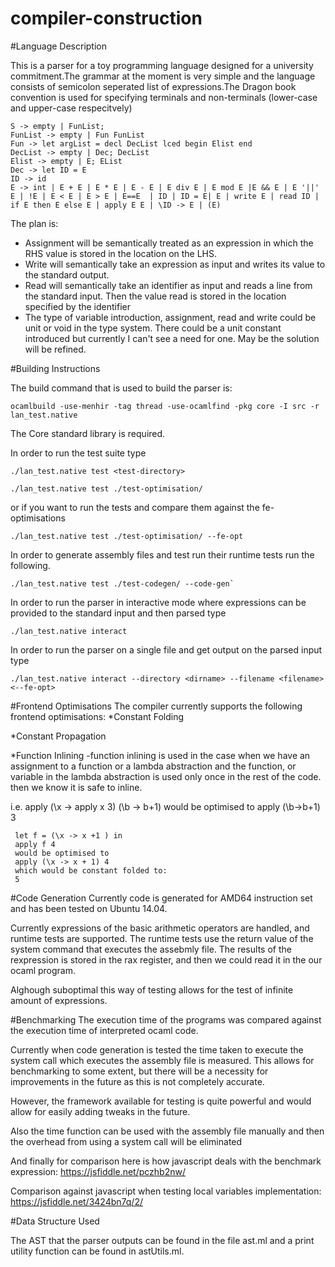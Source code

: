 # compiler-construction

#Language Description 

This is a parser for a toy programming language designed for a university commitment.The grammar at the moment is very simple and the language consists of semicolon seperated list of expressions.The Dragon book convention is used for specifying terminals and non-terminals (lower-case and upper-case respecitvely) 

```
S -> empty | FunList;
FunList -> empty | Fun FunList
Fun -> let argList = decl DecList lced begin Elist end
DecList -> empty | Dec; DecList
Elist -> empty | E; EList
Dec -> let ID = E
ID -> id
E -> int | E + E | E * E | E - E | E div E | E mod E |E && E | E '||' E | !E | E < E | E > E | E==E  | ID | ID = E| E | write E | read ID | if E then E else E | apply E E | \ID -> E | (E)
```

The plan is:
 * Assignment  will be semantically treated as an expression in which the RHS value is stored in the location on the LHS.
 * Write will semantically take an expression as input and writes its value to the standard output.
 * Read will semantically take an identifier as input and reads a line from the standard input. Then the value read is stored in the location 
   specified by the identifier
 * The type of variable introduction, assignment, read and write could be unit or void in the type system. There could be a unit constant introduced
   but currently I can't see a need for one. May be the solution will be refined.

#Building Instructions

The build command that is used to build the parser is: 
```
ocamlbuild -use-menhir -tag thread -use-ocamlfind -pkg core -I src -r  lan_test.native
```

The Core standard library is required.

In order to run the test suite type 
```
./lan_test.native test <test-directory> 
```

```
./lan_test.native test ./test-optimisation/ 
```

or if you want to run the tests and compare them against the fe-optimisations

```
./lan_test.native test ./test-optimisation/ --fe-opt
```

In order to generate assembly files and test run their runtime tests run the following.

```
./lan_test.native test ./test-codegen/ --code-gen`
```

In order to run the parser in interactive mode where expressions can be provided to the standard input and then parsed type 
```
./lan_test.native interact
```

In order to run the parser on a single file and get output on the parsed input type
```
./lan_test.native interact --directory <dirname> --filename <filename> <--fe-opt>
```
#Frontend Optimisations
The compiler currently supports the following frontend optimisations:
*Constant Folding

*Constant Propagation

*Function Inlining
-function inlining is used in the case when we have an assignment to a function or a lambda abstraction and the function, or variable in the lambda abstraction is used only once in the rest of the code. then we know it is safe to inline.

i.e. apply (\x -> apply x 3) (\b -> b+1)
     would be optimised to apply (\b->b+1) 3
      
     let f = (\x -> x +1 ) in
     apply f 4
     would be optimised to
     apply (\x -> x + 1) 4
     which would be constant folded to:
     5
    

#Code Generation
Currently code is generated for AMD64 instruction set and has been tested on Ubuntu 14.04.

Currently expressions of the basic arithmetic operators are handled, and runtime tests are supported. The runtime tests use the return value of the system command that executes the assebmly file. The results of the rexpression is stored in the rax register, and then we could read it in the our ocaml program.

Alghough suboptimal this way of testing allows for the test of infinite amount of expressions.

#Benchmarking
The execution time of the programs was compared against the execution time of interpreted ocaml code.

Currently when code generation is tested the time taken to execute the system call which executes the assembly file is measured. This allows for benchmarking to some extent, but there will be a necessity for improvements in the future as this is not completely accurate.

However, the framework available for testing is quite powerful and would allow for easily adding tweaks in the future.

Also the time function can be used with the assembly file manually and then the overhead from using a system call will be eliminated

And finally for comparison here is how javascript deals with the benchmark expression: https://jsfiddle.net/pczhb2nw/

Comparison against javascript when testing local variables implementation: https://jsfiddle.net/3424bn7q/2/

#Data Structure Used

The AST that the parser outputs can be found in the file ast.ml and a print utility function can be found in astUtils.ml.
